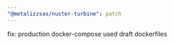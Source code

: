 ```yaml
---
"@metalizzsas/nuster-turbine": patch
---
```


fix: production docker-compose used draft dockerfiles
